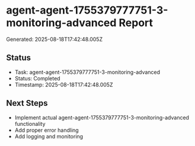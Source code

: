 # agent-agent-1755379777751-3-monitoring-advanced Report

Generated: 2025-08-18T17:42:48.005Z

## Status
- Task: agent-agent-1755379777751-3-monitoring-advanced
- Status: Completed
- Timestamp: 2025-08-18T17:42:48.005Z

## Next Steps
- Implement actual agent-agent-1755379777751-3-monitoring-advanced functionality
- Add proper error handling
- Add logging and monitoring
